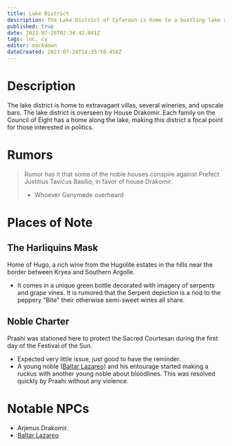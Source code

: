```yaml
---
title: Lake District
description: The Lake District of Cyfaraun is home to a bustling lake and elegant villas belonging to the city's most elite families.
published: true
date: 2023-07-26T02:34:42.841Z
tags: loc, cy
editor: markdown
dateCreated: 2023-07-24T14:35:50.458Z
---
```


# Description
The lake district is home to extravagant villas, several wineries, and upscale bars. The lake district is overseen by House Drakomir. Each family on the Council of Eight has a home along the lake, making this district a focal point for those interested in politics.

# Rumors
> Rumor has it that some of the noble houses conspire against Prefect Justitius Tavicus Basilio, in favor of house Drakomir.
> - Whoever Ganymede overheard
# Places of Note
## The Harliquins Mask
Home of Hugo, a rich wine from the Hugolite estates in the hills near the border between Kryea and Southern Argolle.
- It comes in a unique green bottle decorated with imagery of serpents and grape vines. It is rumored that the Serpent depiction is a nod to the peppery "Bite" their otherwise semi-sweet wines all share.

## Noble Charter
Praahi was stationed here to protect the Sacred Courtesan during the first day of the Festival of the Sun.
- Expected very little issue, just good to have the reminder.
- A young noble ([Baltar Lazareo](/npcs/baltar_lazareo)) and his entourage started making a ruckus with another young noble about bloodlines. This was resolved quickly by Praahi without any violence.

# Notable NPCs
- Arjenus Drakomir. 
- [Baltar Lazareo](/npcs/baltar_lazareo)